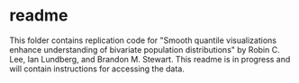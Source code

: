 # readme

This folder contains replication code for "Smooth quantile visualizations enhance understanding of bivariate population distributions" by Robin C. Lee, Ian Lundberg, and Brandon M. Stewart. This readme is in progress and will contain instructions for accessing the data.